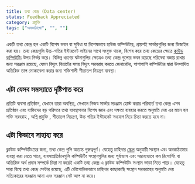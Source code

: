 ```yaml
---
title: তথ্য কেন্দ্র (Data center) 
status: Feedback Appreciated
category: প্রযুক্তি
tags: ["অবকাঠামো", "", ""]
---
```


একটি তথ্য কেন্দ্র হল একটি বিশেষ ভবন বা সুবিধা যা বিশেষভাবে হাউজ কম্পিউটার, প্রায়শই সার্ভারগুলির জন্য ডিজাইন করা হয়।
তথ্য কেন্দ্রগুলি উচ্চ-গতির ইন্টারনেট লাইনের সাথে সংযুক্ত থাকে,
বিশেষ করে তথ্য কেন্দ্রের ক্ষেত্রে [ক্লাউড কম্পিউটিং](bn/cloud-computing/) উপর নির্ভর করে।
বিভিন্ন ধরণের  ঘটনাগুলির ক্ষেত্রেও তথ্য কেন্দ্র গুলোর ভবন রয়েছে  পরিষেবা বজায় রাখার জন্য সরঞ্জাম রয়েছে,
যেমন  বিদ্যুৎ বিভ্রাটের সময় বিদ্যুৎ সরবরাহ করতে জেনারেটর, পাশাপাশি কম্পিউটার দ্বারা উত্পাদিত অতিরিক্ত তাপ মোকাবেলা করার জন্য শক্তিশালী শীতাতপ নিয়ন্ত্রণ ব্যবস্থা।

## এটা যেসব সমস্যাতে দৃষ্টিপাত করে

প্রতিটি ব্যবসা প্রতিষ্ঠান, যেখানে তারা অবস্থিত, সেখানে নিজস্ব সার্ভার সরঞ্জাম হোস্ট করার পরিবর্তে 
তথ্য কেন্দ্র এসব প্রতিষ্ঠান এবং ব্যক্তিদের বড় পরিসরে তথ্য ব্যবস্থাপনার বিশেষ জ্ঞান এবং দক্ষতা ব্যবহার করতে অনুমতি দেয়
এর মানে হল শক্তি সরবরাহ , অগ্নি প্রযুক্তি , শীতাতপ নিয়ন্ত্রণ, উচ্চ গতির ইন্টারনেট সংযোগ নিয়ে চিন্তা করতে হবে না। 

## এটা কিভাবে সাহায্য করে

ক্লাউড কম্পিউটিংয়ের জন্য, তথ্য কেন্দ্র গুলি অত্যন্ত গুরুত্বপূর্ণ।
যেহেতু চাহিদার [স্কেল](bn/scalability/) অনুযায়ী সংস্থান এবং অবকাঠামোর ব্যবস্থা করা যেতে পারে,
ব্যবসাপ্রতিষ্ঠানগুলি কম্পিউটিং সংস্থানগুলির জন্য পূর্বাভাস এবং সম্ভাব্যভাবে কম রিসোর্সিং বা অতিরিক্ত অর্থ প্রদান সম্পর্কে চিন্তা না করেই একটি তথ্য কেন্দ্র এ  ক্লাউড কম্পিউটিং সংস্থান ভাড়া নিতে পারে।
যেহেতু সারা বিশ্বে তথ্য কেন্দ্র সেন্টার রয়েছে,
এটি ভৌগোলিকভাবে চাহিদার কাছাকাছি সংস্থান সরবরাহের অনুমতি দেয়
সত্যিকারের সরঞ্জাম আনা এবং সরঞ্জাম সেট আপ না করে। 
